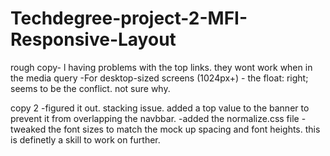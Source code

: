 # Techdegree-project-2-MFI-Responsive-Layout
 rough copy- l
 having problems with the top links. they wont work when in the media query  -For desktop-sized screens (1024px+) - 
 the float: right; seems to be the conflict. not sure why.

 copy 2
  -figured it out.  stacking issue. added a top value to the banner to prevent it from overlapping the navbbar.
  -added the normalize.css file
  -tweaked the font sizes to match the mock up spacing and font heights. this is definetly a skill to work on further.
